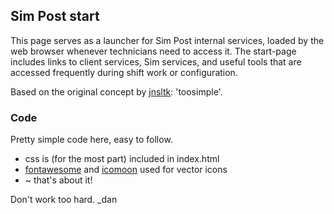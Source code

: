 ## Sim Post start
This page serves as a launcher for Sim Post internal services, loaded by the web browser whenever technicians need to access it. The start-page includes links to client services, Sim services, and useful tools that are accessed frequently during shift work or configuration.

Based on the original concept by [jnsltk](https://github.com/jnsltk/startpages): 'toosimple'.

### Code
Pretty simple code here, easy to follow.
* css is (for the most part) included in index.html
* [fontawesome](http://fontawesome.io/) and [icomoon](https://icomoon.io/) used for vector icons
* ~ that's about it!

Don't work too hard.
_dan

